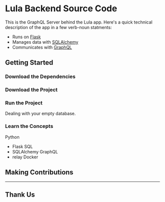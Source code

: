 # Lula Backend Source Code

This is the GraphQL Server behind the Lula app. Here's a quick technical description of the app in a few verb-noun statments:  
- Runs on [Flask](http://flask.pocoo.org/)
- Manages data with [SQLAlchemy](https://www.sqlalchemy.org/)
- Communicates with [GraphQL](https://graphene-python.org/)

## Getting Started

### Download the Dependencies
### Download the Project
### Run the Project
Dealing with your empty database.
### Learn the Concepts

Python
- Flask
SQL
- SQLAlchemy
GraphQL
- relay
Docker

## Making Contributions

***
## Thank Us